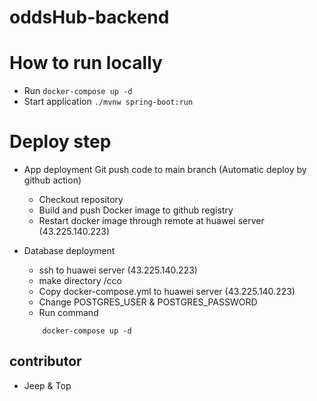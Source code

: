 # oddsHub-backend

# How to run locally
- Run `docker-compose up -d`
- Start application `./mvnw spring-boot:run`

# Deploy step
- App deployment
    Git push code to main branch (Automatic deploy by github action)
    - Checkout repository
    - Build and push Docker image to github registry
    - Restart docker image through remote at huawei server (43.225.140.223)

- Database deployment
    - ssh to huawei server (43.225.140.223)
    - make directory /cco
    - Copy docker-compose.yml to huawei server (43.225.140.223)
    - Change POSTGRES_USER & POSTGRES_PASSWORD
    - Run command
    ```
        docker-compose up -d
    ```

## contributor
- Jeep & Top
